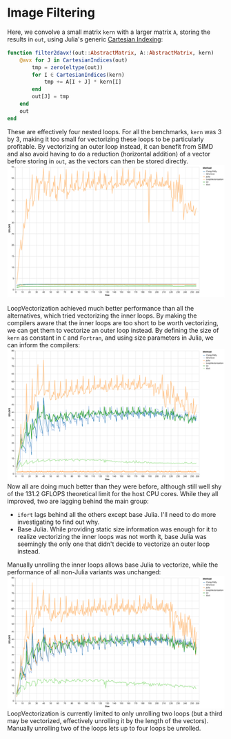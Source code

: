# Image Filtering

Here, we convolve a small matrix `kern` with a larger matrix `A`, storing the results in `out`, using Julia's generic [Cartesian Indexing](https://julialang.org/blog/2016/02/iteration/):
```julia
function filter2davx!(out::AbstractMatrix, A::AbstractMatrix, kern)
    @avx for J in CartesianIndices(out)
        tmp = zero(eltype(out))
        for I ∈ CartesianIndices(kern)
            tmp += A[I + J] * kern[I]
        end
        out[J] = tmp
    end
    out
end
```
These are effectively four nested loops. For all the benchmarks, `kern` was 3 by 3, making it too small for vectorizing these loops to be particularly profitable. By vectorizing an outer loop instead, it can benefit from SIMD and also avoid having to do a reduction (horizontal addition) of a vector before storing in `out`, as the vectors can then be stored directly.
![dynamicfilter](../assets/bench_filter2d_dynamic_v1.svg)

LoopVectorization achieved much better performance than all the alternatives, which tried vectorizing the inner loops.
By making the compilers aware that the inner loops are too short to be worth vectorizing, we can get them to vectorize an outer loop instead. By defining the size of `kern` as constant in `C` and `Fortran`, and using size parameters in Julia, we can inform the compilers:
![staticsizefilter](../assets/bench_filter2d_3x3_v1.svg)
Now all are doing much better than they were before, although still well shy of the 131.2 GFLOPS theoretical limit for the host CPU cores. While they all improved, two are lagging behind the main group:
- `ifort` lags behind all the others except base Julia. I'll need to do more investigating to find out why.
- Base Julia. While providing static size information was enough for it to realize vectorizing the inner loops was not worth it, base Julia was seemingly the only one that didn't decide to vectorize an outer loop instead.

Manually unrolling the inner loops allows base Julia to vectorize, while the performance of all non-Julia variants was unchanged:
![unrolledfilter](../assets/bench_filter2d_unrolled_v1.svg)
LoopVectorization is currently limited to only unrolling two loops (but a third may be vectorized, effectively unrolling it by the length of the vectors). Manually unrolling two of the loops lets up to four loops be unrolled.


